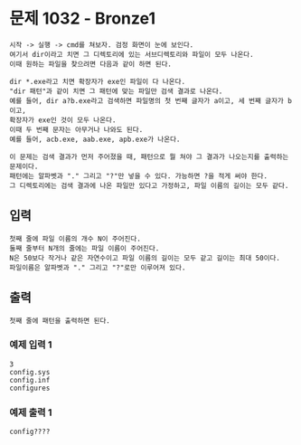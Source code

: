 # 문제 1032 - Bronze1
    시작 -> 실행 -> cmd를 쳐보자. 검정 화면이 눈에 보인다. 
    여기서 dir이라고 치면 그 디렉토리에 있는 서브디렉토리와 파일이 모두 나온다. 
    이때 원하는 파일을 찾으려면 다음과 같이 하면 된다.

    dir *.exe라고 치면 확장자가 exe인 파일이 다 나온다. 
    "dir 패턴"과 같이 치면 그 패턴에 맞는 파일만 검색 결과로 나온다. 
    예를 들어, dir a?b.exe라고 검색하면 파일명의 첫 번째 글자가 a이고, 세 번째 글자가 b이고, 
    확장자가 exe인 것이 모두 나온다. 
    이때 두 번째 문자는 아무거나 나와도 된다. 
    예를 들어, acb.exe, aab.exe, apb.exe가 나온다.

    이 문제는 검색 결과가 먼저 주어졌을 때, 패턴으로 뭘 쳐야 그 결과가 나오는지를 출력하는 문제이다. 
    패턴에는 알파벳과 "." 그리고 "?"만 넣을 수 있다. 가능하면 ?을 적게 써야 한다. 
    그 디렉토리에는 검색 결과에 나온 파일만 있다고 가정하고, 파일 이름의 길이는 모두 같다.

## 입력
    첫째 줄에 파일 이름의 개수 N이 주어진다. 
    둘째 줄부터 N개의 줄에는 파일 이름이 주어진다. 
    N은 50보다 작거나 같은 자연수이고 파일 이름의 길이는 모두 같고 길이는 최대 50이다. 
    파일이름은 알파벳과 "." 그리고 "?"로만 이루어져 있다.

## 출력
    첫째 줄에 패턴을 출력하면 된다.

### 예제 입력 1
    3
    config.sys
    config.inf
    configures
### 예제 출력 1
    config????